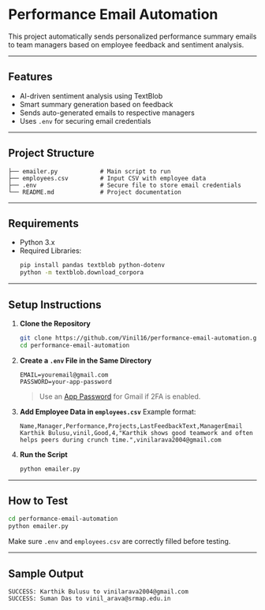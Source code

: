 
#  Performance Email Automation

This project automatically sends personalized performance summary emails to team managers based on employee feedback and sentiment analysis.

---

##  Features

-  AI-driven sentiment analysis using TextBlob
-  Smart summary generation based on feedback
-  Sends auto-generated emails to respective managers
-  Uses `.env` for securing email credentials

---

## Project Structure

```
├── emailer.py            # Main script to run
├── employees.csv         # Input CSV with employee data
├── .env                  # Secure file to store email credentials
└── README.md             # Project documentation
```

---

##  Requirements

- Python 3.x
- Required Libraries:
    ```bash
    pip install pandas textblob python-dotenv
    python -m textblob.download_corpora
    ```

---

##  Setup Instructions

1. **Clone the Repository**
    ```bash
    git clone https://github.com/Vinil16/performance-email-automation.git
    cd performance-email-automation
    ```

2. **Create a `.env` File in the Same Directory**

    ```env
    EMAIL=youremail@gmail.com
    PASSWORD=your-app-password
    ```
    > Use an [App Password](https://support.google.com/accounts/answer/185833?hl=en) for Gmail if 2FA is enabled.

3. **Add Employee Data in `employees.csv`**
    Example format:
    ```csv
    Name,Manager,Performance,Projects,LastFeedbackText,ManagerEmail
    Karthik Bulusu,vinil,Good,4,"Karthik shows good teamwork and often helps peers during crunch time.",vinilarava2004@gmail.com
    ```

4. **Run the Script**
    ```bash
    python emailer.py
    ```

---

##  How to Test

```bash
cd performance-email-automation
python emailer.py
```

Make sure `.env` and `employees.csv` are correctly filled before testing.


---

##  Sample Output

```
SUCCESS: Karthik Bulusu to vinilarava2004@gmail.com
SUCCESS: Suman Das to vinil_arava@srmap.edu.in
```


